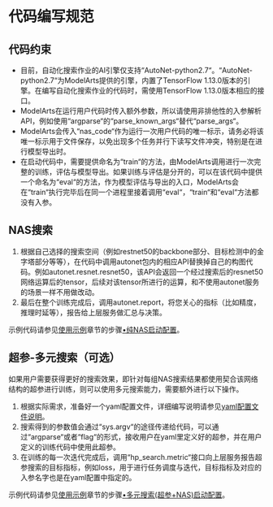 # 代码编写规范<a name="modelarts_23_0154"></a>

## 代码约束<a name="section740312011481"></a>

-   目前，自动化搜索作业的AI引擎仅支持“AutoNet-python2.7“。“AutoNet-python2.7“为ModelArts提供的引擎，内置了TensorFlow 1.13.0版本的引擎。在编写自动化搜索作业的代码时，需使用TensorFlow 1.13.0版本相应的接口。
-   ModelArts在运行用户代码时传入额外参数，所以请使用非排他性的入参解析API，例如使用“argparse“的“parse\_known\_args“替代“parse\_args“。
-   ModelArts会传入“nas\_code“作为运行一次用户代码的唯一标示，请务必将该唯一标示用于文件保存，以免出现多个任务并行下读写文件冲突，特别是在进行模型导出时。
-   在启动代码中，需要提供命名为“train“的方法，由ModelArts调用进行一次完整的训练，评估与模型导出。如果训练与评估是分开的，可以在该代码中提供一个命名为“eval“的方法，作为模型评估与导出的入口，ModelArts会在“train“执行完毕后在同一个进程里接着调用“eval“，“train“和“eval“方法都没有入参。

## NAS搜索<a name="section3766063610"></a>

1.  根据自己选择的搜索空间（例如restnet50的backbone部分、目标检测中的金字塔部分等等），在代码中调用autonet包内的相应API替换掉自己的构图代码。例如autonet.resnet.resnet50，该API会返回一个经过搜索后的resnet50网络运算后的tensor，后续对该tensor所进行的运算，和不使用autonet服务的场景一样不用做改动。
2.  最后在整个训练完成后，调用autonet.report，将您关心的指标（比如精度，推理时延等），报告给上层服务做汇总与决策。

示例代码请参见[使用示例](使用示例.md)章节的步骤[•纯NAS启动配置](使用示例.md#li0879105495919)。

## 超参-多元搜索（可选）<a name="section16924164915514"></a>

如果用户需要获得更好的搜索效果，即针对每组NAS搜索结果都使用契合该网络结构的超参进行训练，则可以使用多元搜索能力，需要额外进行以下操作。

1.  根据实际需求，准备好一个yaml配置文件，详细编写说明请参见[yaml配置文件说明](yaml配置文件说明.md)。
2.  搜索得到的参数值会通过“sys.argv“的途径传递给代码，可以通过“argparse“或者“flag“的形式，接收用户在yaml里定义好的超参，并在用户定义的训练代码中使用此超参。
3.  在训练的每一次迭代完成后，调用“hp\_search.metric“接口向上层服务报告超参搜索的目标指标，例如loss，用于进行任务调度与迭代，目标指标及对应的入参名字也是在yaml配置中指定的。

示例代码请参见[使用示例](使用示例.md)章节的步骤[•多元搜索\(超参+NAS\)启动配置](使用示例.md#li9961961100)。

